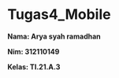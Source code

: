 # Tugas4_Mobile

**<p>Nama: Arya syah ramadhan</p>**
**<p>Nim: 312110149</p>**
**<p>Kelas: TI.21.A.3**</p>

